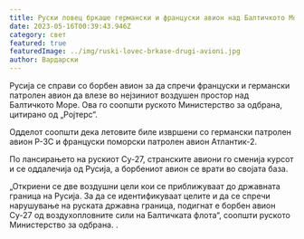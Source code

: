 ```yaml
---
title: Руски ловец бркаше германски и француски авион над Балтичкото Море
date: 2023-05-16T00:39:43.946Z
category: свет
featured: true
featuredImage: ../img/ruski-lovec-brkase-drugi-avioni.jpg
author: Вардарски
---
```

Русија се справи со борбен авион за да спречи француски и германски патролен авион да влезе во нејзиниот воздушен простор над Балтичкото Море. Ова го соопшти руското Министерство за одбрана, цитирано од „Ројтерс“.

Одделот соопшти дека летовите биле извршени со германски патролен авион P-3C и француски поморски патролен авион Атлантик-2.

По лансирањето на рускиот Су-27, странските авиони го сменија курсот и се оддалечија од Русија, а борбениот авион се врати во својата база.

„Откриени се две воздушни цели кои се приближуваат до државната граница на Русија. За да се идентификуваат целите и да се спречи нарушување на руската државна граница, подигнат е борбен авион Су-27 од воздухопловните сили на Балтичката флота“, соопшти руското Министерство за одбрана. .
